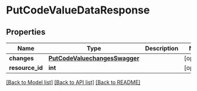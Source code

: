 # PutCodeValueDataResponse

## Properties
Name | Type | Description | Notes
------------ | ------------- | ------------- | -------------
**changes** | [**PutCodeValuechangesSwagger**](PutCodeValuechangesSwagger.md) |  | [optional] 
**resource_id** | **int** |  | [optional] 

[[Back to Model list]](../README.md#documentation-for-models) [[Back to API list]](../README.md#documentation-for-api-endpoints) [[Back to README]](../README.md)

